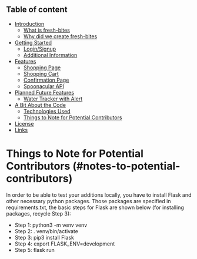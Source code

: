 ## Table of content

- [Introduction](#introduction)
    - [What is fresh-bites](#what-is-fresh-bites)
    - [Why did we create fresh-bites](#why-we-made-fresh-bites)
- [Getting Started](#getting-started)
    - [Login/Signup](#login-signup)
    - [Additional Information](#additional-information)
- [Features](#page-setup)
    - [Shopping Page](#shopping-page)
    - [Shopping Cart](#shopping-cart)
    - [Confirmation Page](#confirmation-page)
    - [Spoonacular API](#spoonacular-api)
- [Planned Future Features](#planned-future-additions)
    - [Water Tracker with Alert](#water-tracker)
- [A Bit About the Code](#about-the-code)
    - [Technologies Used](#technologies-used)
    - [Things to Note for Potential Contributors](#notes-to-potential-contributors)
- [License](#license)
- [Links](#links)








# Things to Note for Potential Contributors (#notes-to-potential-contributors)

In order to be able to test your additions locally, you have to install Flask and other necessary python packages. Those packages are specified in requirements.txt, the basic steps for Flask are shown below (for installing packages, recycle Step 3):

- Step 1: python3 -m venv venv
- Step 2: . venv/bin/activate
- Step 3: pip3 install Flask
- Step 4: export FLASK_ENV=development
- Step 5: flask run

